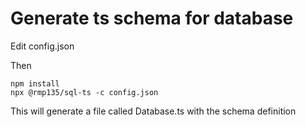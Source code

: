 # Generate ts schema for database

Edit config.json

Then

```
npm install
npx @rmp135/sql-ts -c config.json
```

This will generate a file called Database.ts with the schema definition